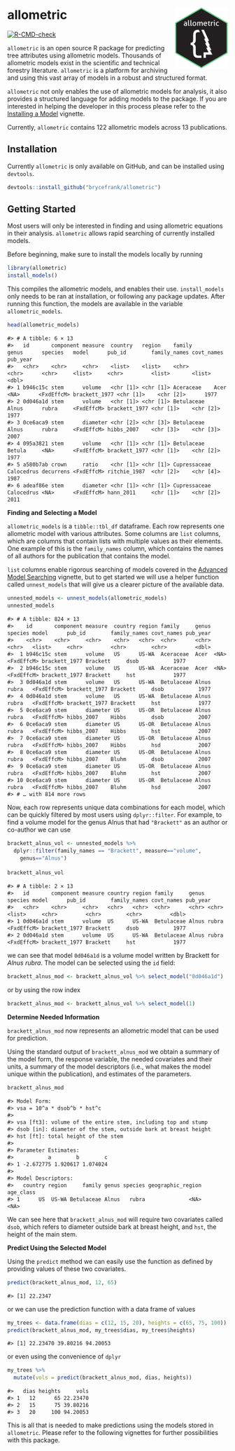 
# allometric <a href="https://brycefrank.com/allometric/"><img src='man/figures/logo.png' align="right" height="139" /></a>

<!-- badges: start -->

[![R-CMD-check](https://github.com/brycefrank/allometric/actions/workflows/check-standard.yaml/badge.svg)](https://github.com/brycefrank/allometric/actions/workflows/check-standard.yaml)
<!-- badges: end -->

`allometric` is an open source R package for predicting tree attributes
using allometric models. Thousands of allometric models exist in the
scientific and technical forestry literature. `allometric` is a platform
for archiving and using this vast array of models in a robust and
structured format.

`allometric` not only enables the use of allometric models for analysis,
it also provides a structured language for adding models to the package.
If you are interested in helping the developer in this process please
refer to the [Installing a
Model](https://brycefrank.com/allometric/articles/installing_a_model.html)
vignette.

Currently, `allometric` contains 122 allometric models across 13
publications.

## Installation

Currently `allometric` is only available on GitHub, and can be installed
using `devtools`.

``` r
devtools::install_github("brycefrank/allometric")
```

## Getting Started

Most users will only be interested in finding and using allometric
equations in their analysis. `allometric` allows rapid searching of
currently installed models.

Before beginning, make sure to install the models locally by running

``` r
library(allometric)
install_models()
```

This compiles the allometric models, and enables their use.
`install_models` only needs to be ran at installation, or following any
package updates. After running this function, the models are available
in the variable `allometric_models`.

``` r
head(allometric_models)
```

    #> # A tibble: 6 × 13
    #>   id       component measure  country   region    family       genus      species   model      pub_id        family_names covt_names pub_year
    #>   <chr>    <chr>     <chr>    <list>    <list>    <chr>        <chr>      <chr>     <list>     <chr>         <list>       <list>        <dbl>
    #> 1 b946c15c stem      volume   <chr [1]> <chr [1]> Aceraceae    Acer       <NA>      <FxdEffcM> brackett_1977 <chr [1]>    <chr [2]>      1977
    #> 2 0d046a1d stem      volume   <chr [1]> <chr [1]> Betulaceae   Alnus      rubra     <FxdEffcM> brackett_1977 <chr [1]>    <chr [2]>      1977
    #> 3 0ce6aca9 stem      diameter <chr [2]> <chr [3]> Betulaceae   Alnus      rubra     <FxdEffcM> hibbs_2007    <chr [3]>    <chr [3]>      2007
    #> 4 095a3821 stem      volume   <chr [1]> <chr [1]> Betulaceae   Betula     <NA>      <FxdEffcM> brackett_1977 <chr [1]>    <chr [2]>      1977
    #> 5 a580b7ab crown     ratio    <chr [1]> <chr [1]> Cupressaceae Calocedrus decurrens <FxdEffcM> ritchie_1987  <chr [2]>    <chr [4]>      1987
    #> 6 adeaf86e stem      diameter <chr [1]> <chr [1]> Cupressaceae Calocedrus <NA>      <FxdEffcM> hann_2011     <chr [1]>    <chr [2]>      2011

**Finding and Selecting a Model**

`allometric_models` is a `tibble::tbl_df` dataframe. Each row represents
one allometric model with various attributes. Some columns are `list`
columns, which are columns that contain lists with multiple values as
their elements. One example of this is the `family_names` column, which
contains the names of all authors for the publication that contains the
model.

`list` columns enable rigorous searching of models covered in the
[Advanced Model
Searching](https://brycefrank.com/allometric/articles/advanced_searching.html)
vignette, but to get started we will use a helper function called
`unnest_models` that will give us a clearer picture of the available
data.

``` r
unnested_models <- unnest_models(allometric_models)
unnested_models
```

    #> # A tibble: 824 × 13
    #>    id       component measure  country region family     genus species model      pub_id        family_names covt_names pub_year
    #>    <chr>    <chr>     <chr>    <chr>   <chr>  <chr>      <chr> <chr>   <list>     <chr>         <chr>        <chr>         <dbl>
    #>  1 b946c15c stem      volume   US      US-WA  Aceraceae  Acer  <NA>    <FxdEffcM> brackett_1977 Brackett     dsob           1977
    #>  2 b946c15c stem      volume   US      US-WA  Aceraceae  Acer  <NA>    <FxdEffcM> brackett_1977 Brackett     hst            1977
    #>  3 0d046a1d stem      volume   US      US-WA  Betulaceae Alnus rubra   <FxdEffcM> brackett_1977 Brackett     dsob           1977
    #>  4 0d046a1d stem      volume   US      US-WA  Betulaceae Alnus rubra   <FxdEffcM> brackett_1977 Brackett     hst            1977
    #>  5 0ce6aca9 stem      diameter US      US-OR  Betulaceae Alnus rubra   <FxdEffcM> hibbs_2007    Hibbs        dsob           2007
    #>  6 0ce6aca9 stem      diameter US      US-OR  Betulaceae Alnus rubra   <FxdEffcM> hibbs_2007    Hibbs        hst            2007
    #>  7 0ce6aca9 stem      diameter US      US-OR  Betulaceae Alnus rubra   <FxdEffcM> hibbs_2007    Hibbs        hsd            2007
    #>  8 0ce6aca9 stem      diameter US      US-OR  Betulaceae Alnus rubra   <FxdEffcM> hibbs_2007    Bluhm        dsob           2007
    #>  9 0ce6aca9 stem      diameter US      US-OR  Betulaceae Alnus rubra   <FxdEffcM> hibbs_2007    Bluhm        hst            2007
    #> 10 0ce6aca9 stem      diameter US      US-OR  Betulaceae Alnus rubra   <FxdEffcM> hibbs_2007    Bluhm        hsd            2007
    #> # … with 814 more rows

Now, each row represents unique data combinations for each model, which
can be quickly filtered by most users using `dplyr::filter`. For
example, to find a volume model for the genus Alnus that had
`"Brackett"` as an author or co-author we can use

``` r
brackett_alnus_vol <- unnested_models %>%
  dplyr::filter(family_names == "Brackett", measure=="volume",
    genus=="Alnus")

brackett_alnus_vol
```

    #> # A tibble: 2 × 13
    #>   id       component measure country region family     genus species model      pub_id        family_names covt_names pub_year
    #>   <chr>    <chr>     <chr>   <chr>   <chr>  <chr>      <chr> <chr>   <list>     <chr>         <chr>        <chr>         <dbl>
    #> 1 0d046a1d stem      volume  US      US-WA  Betulaceae Alnus rubra   <FxdEffcM> brackett_1977 Brackett     dsob           1977
    #> 2 0d046a1d stem      volume  US      US-WA  Betulaceae Alnus rubra   <FxdEffcM> brackett_1977 Brackett     hst            1977

we can see that model `0d046a1d` is a volume model written by Brackett
for *Alnus rubra*. The model can be selected using the `id` field:

``` r
brackett_alnus_mod <- brackett_alnus_vol %>% select_model("0d046a1d")
```

or by using the row index

``` r
brackett_alnus_mod <- brackett_alnus_vol %>% select_model(1)
```

**Determine Needed Information**

`brackett_alnus_mod` now represents an allometric model that can be used
for prediction.

Using the standard output of `brackett_alnus_mod` we obtain a summary of
the model form, the response variable, the needed covariates and their
units, a summary of the model descriptors (i.e., what makes the model
unique within the publication), and estimates of the parameters.

``` r
brackett_alnus_mod
```

    #> Model Form: 
    #> vsa = 10^a * dsob^b * hst^c 
    #>  
    #> vsa [ft3]: volume of the entire stem, including top and stump
    #> dsob [in]: diameter of the stem, outside bark at breast height
    #> hst [ft]: total height of the stem
    #> 
    #> Parameter Estimates: 
    #>           a        b        c
    #> 1 -2.672775 1.920617 1.074024
    #> 
    #> Model Descriptors: 
    #>   country region     family genus species geographic_region age_class
    #> 1      US  US-WA Betulaceae Alnus   rubra              <NA>      <NA>

We can see here that `brackett_alnus_mod` will require two covariates
called `dsob`, which refers to diameter outside bark at breast height,
and `hst`, the height of the main stem.

**Predict Using the Selected Model**

Using the `predict` method we can easily use the function as defined by
providing values of these two covariates.

``` r
predict(brackett_alnus_mod, 12, 65)
```

    #> [1] 22.2347

or we can use the prediction function with a data frame of values

``` r
my_trees <- data.frame(dias = c(12, 15, 20), heights = c(65, 75, 100))
predict(brackett_alnus_mod, my_trees$dias, my_trees$heights)
```

    #> [1] 22.23470 39.80216 94.20053

or even using the convenience of `dplyr`

``` r
my_trees %>%
  mutate(vols = predict(brackett_alnus_mod, dias, heights))
```

    #>   dias heights     vols
    #> 1   12      65 22.23470
    #> 2   15      75 39.80216
    #> 3   20     100 94.20053

This is all that is needed to make predictions using the models stored
in `allometric`. Please refer to the following vignettes for further
possibilities with this package.
